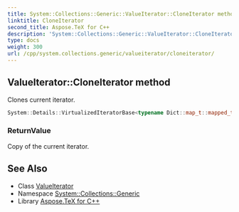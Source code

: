 ```yaml
---
title: System::Collections::Generic::ValueIterator::CloneIterator method
linktitle: CloneIterator
second_title: Aspose.TeX for C++
description: 'System::Collections::Generic::ValueIterator::CloneIterator method. Clones current iterator in C++.'
type: docs
weight: 300
url: /cpp/system.collections.generic/valueiterator/cloneiterator/
---
```

## ValueIterator::CloneIterator method


Clones current iterator.

```cpp
System::Details::VirtualizedIteratorBase<typename Dict::map_t::mapped_type> * System::Collections::Generic::ValueIterator<Dict>::CloneIterator() const override
```


### ReturnValue

Copy of the current iterator.

## See Also

* Class [ValueIterator](../)
* Namespace [System::Collections::Generic](../../)
* Library [Aspose.TeX for C++](../../../)
